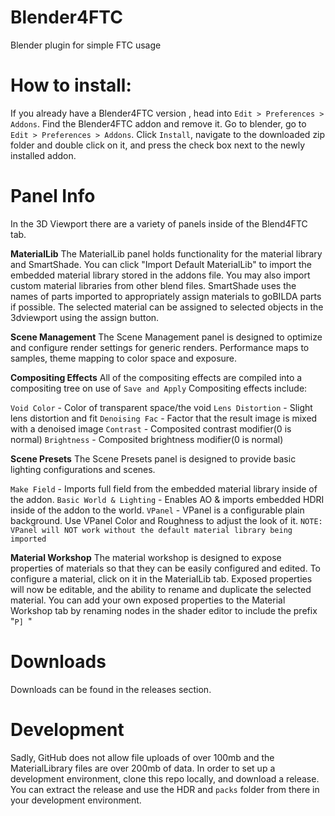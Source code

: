 # Blender4FTC

Blender plugin for simple FTC usage

# **How to install:**
If you already have a Blender4FTC version , head into `Edit > Preferences > Addons`. Find the Blender4FTC addon and remove it.
Go to blender, go to `Edit > Preferences > Addons`. Click `Install`, navigate to the downloaded zip folder and double click on it, and press the check box next to the newly installed addon.

# Panel Info

In the 3D Viewport there are a variety of panels inside of the Blend4FTC tab.

**MaterialLib**
The MaterialLib panel holds functionality for the material library and SmartShade.
You can click "Import Default MaterialLib" to import the embedded material library stored in the addons file. You may also import custom material libraries from other blend files.
SmartShade uses the names of parts imported to appropriately assign materials to goBILDA parts if possible.
The selected material can be assigned to selected objects in the 3dviewport using the assign button.

**Scene Management**
The Scene Management panel is designed to optimize and configure render settings for generic renders.
Performance maps to samples, theme mapping to color space and exposure.

**Compositing Effects**
All of the compositing effects are compiled into a compositing tree on use of `Save and Apply`
Compositing effects include:

`Void Color` - Color of transparent space/the void
`Lens Distortion` - Slight lens distortion and fit
`Denoising Fac` - Factor that the result image is mixed with a denoised image
`Contrast` - Composited contrast modifier(0 is normal)
`Brightness` - Composited brightness modifier(0 is normal)

**Scene Presets**
The Scene Presets panel is designed to provide basic lighting configurations and scenes.

`Make Field` - Imports full field from the embedded material library inside of the addon.
`Basic World & Lighting` - Enables AO & imports embedded HDRI inside of the addon to the world.
`VPanel` - VPanel is a configurable plain background. Use VPanel Color and Roughness to adjust the look of it. `NOTE: VPanel will NOT work without the default material library being imported`

**Material Workshop**
The material workshop is designed to expose properties of materials so that they can be easily configured and edited.
To configure a material, click on it in the MaterialLib tab. Exposed properties will now be editable, and the ability to rename and duplicate the selected material.
You can add your own exposed properties to the Material Workshop tab by renaming nodes in the shader editor to include the prefix "`P] `"

# Downloads
Downloads can be found in the releases section.

# Development
Sadly, GitHub does not allow file uploads of over 100mb and the MaterialLibrary files are over 200mb of data.
In order to set up a development environment, clone this repo locally, and download a release. You can extract the release and use the HDR and `packs` folder from there in your development environment. 
